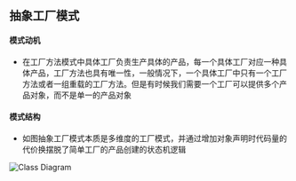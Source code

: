 ## 抽象工厂模式
#### 模式动机
* 在工厂方法模式中具体工厂负责生产具体的产品，每一个具体工厂对应一种具体产品，工厂方法也具有唯一性，一般情况下，一个具体工厂中只有一个工厂方法或者一组重载的工厂方法。但是有时候我们需要一个工厂可以提供多个产品对象，而不是单一的产品对象
#### 模式结构
* 如图抽象工厂模式本质是多维度的工厂模式，并通过增加对象声明时代码量的代价换摆脱了简单工厂的产品创建的状态机逻辑

![Class Diagram](http://www.plantuml.com/plantuml/proxy?src=https://raw.githubusercontent.com/yueyangtian/Design-pattern/master/UML/abstract_factory.puml)
